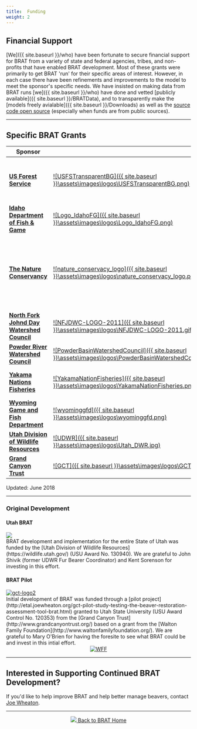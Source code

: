 ```yaml
---
title:  Funding 
weight: 2
---
```


## Financial Support

[We]({{ site.baseurl }}/who) have been fortunate to secure financial support for BRAT from a variety of state and federal agencies, tribes, and non-profits that have enabled BRAT development. Most of these grants were primarily to get BRAT 'run' for their specific areas of interest. However, in each case there have been refinements and improvements to the model to meet the sponsor's specific needs. We have insisted on making data from BRAT runs [we]({{ site.baseurl }}/who) have done and vetted [publicly available]({{ site.baseurl }}/BRATData), and to transparently make the [models freely avialable]({{ site.baseurl }}/Downloads) as well as the [source code open source](https://github.com/Riverscapes/pyBRAT)  (especially when funds are from public sources). 

------

## Specific BRAT Grants



| Sponsor   | | Geography   | Year(s)   | Status      |
| ---------------------------------------- | - | -------------------- | -------------- | ------------- |
| **[US Forest Service](https://www.fs.fed.us)** |[![USFSTransparentBG]({{ site.baseurl }}\assets\images\logos\USFSTransparentBG.png)](https://www.fs.fed.us)| [Greater Yellowstone Ecosystem](https://www.nps.gov/yell/learn/nature/greater-yellowstone-ecosystem.htm) (Idaho, Wyoming & Montana) | 2018-2019 | Awarded     |
| **[Idaho Department of Fish & Game](https://idfg.idaho.gov/)** | [![Logo_IdahoFG]({{ site.baseurl }}\assets\images\logos\Logo_IdahoFG.png)](https://idfg.idaho.gov/)| State of Idaho                           | 2018-2019 | In Progress |
| **[The Nature Conservancy](https://www.nature.org/ourinitiatives/regions/northamerica/unitedstates/california/index.htm)** | [![nature_conservacy_logo]({{ site.baseurl }}\assets\images\logos\nature_conservacy_logo.png)](https://www.nature.org/ourinitiatives/regions/northamerica/unitedstates/california/index.htm)  | Sierra Nevada, Northern Coast Range, Desert Terminal Lakes Watersheds (California & Nevada) | 2018-2019 | In Progress |
| **[North Fork Johnd Day Watershed Council](http://nfjdwc.org/)** | [![NFJDWC-LOGO-2011]({{ site.baseurl }}\assets\images\logos\NFJDWC-LOGO-2011.gif)](http://nfjdwc.org/) | John Day Watershed (Oregon)              | 2018-2019 | In Progress   |
| **[Powder River Watershed Council](http://www.powderbasinwatershedcouncil.org/)** | [![PowderBasinWatershedCouncil]({{ site.baseurl }}\assets\images\logos\PowderBasinWatershedCouncil.png)](http://www.powderbasinwatershedcouncil.org/)| Burnt Creek Watershed (Oregon)           | 2018-2019 | In Progress     |
| **[Yakama Nations Fisheries](http://yakamafish-nsn.gov/)** | [![YakamaNationFisheries]({{ site.baseurl }}\assets\images\logos\YakamaNationFisheries.png)](http://yakamafish-nsn.gov/)| Yakima and Klikitat Watersheds (Washington) | 2017-2018   | In Progress     |
| **[Wyoming Game and Fish Department](https://wgfd.wyo.gov/)** | [![wyominggfd]({{ site.baseurl }}\assets\images\logos\wyominggfd.png)](https://wgfd.wyo.gov/) | Upper Green River Watershed              | 2016-2017   | Complete     |
| **[Utah Division of Wildlife Resources](https://wildlife.utah.gov)** |[![UDWR]({{ site.baseurl }}\assets\images\logos\Utah_DWR.jpg)](https://wildlife.utah.gov) | State of Utah                            |  2014-2015   | [Complete]({{ site.baseurl }}\BRATData\USA\UDWR_Utah\)     |
| **[Grand Canyon Trust](http://www.grandcanyontrust.org/)** | [![GCT]({{ site.baseurl }}\assets\images\logos\GCT.jpg)](http://www.grandcanyontrust.org/)| Escalante River Watershed                | 2011-2012   | Complete     |


Updated: June 2018

------

### Original Development
#### Utah BRAT
<div class="float-right"><a href="https://wildlife.utah.gov"><img src="{{ site.baseurl }}/assets/images/logos/Utah_DWR.jpg"></a></div> BRAT development and implementation for the entire State of Utah was funded by the [Utah Division of Wildlife Resources](https://wildlife.utah.gov/)  (USU Award No. 130940). We are grateful to John Shivik (former UDWR Fur Bearer Coordinator) and Kent Sorenson for investing in this effort.


#### BRAT Pilot

<div class="float-right"><a href="http://www.grandcanyontrust.org/"><img src="/assets/images/logos/GCT.jpg" alt="gct-logo2"></a></div> Initial development of BRAT was funded through a [pilot project](http://etal.joewheaton.org/gct-pilot-study-testing-the-beaver-restoration-assessment-tool-brat.html) granted to Utah State University (USU Award Control No. 120353) from the [Grand Canyon Trust](http://www.grandcanyontrust.org/) based on a grant from the [Walton Family Foundation](http://www.waltonfamilyfoundation.org/). We are grateful to Mary O'Brien for having the foresite to see what BRAT could be and invest in this intial effort. 

<div align="center">
	<div><a href="http://www.waltonfamilyfoundation.org"><img src="/assets/images/logos/WFF.jpg" alt="WFF"></a></div>
</div>

------

## Interested in Supporting Continued BRAT Development?

If you'd like to help improve BRAT and help better manage beavers, contact [Joe Wheaton](http://www.joewheaton.org/contact.html). 



------
<div align="center">
	<a class="hollow button" href="{{ site.baseurl }}/"><img src="{{ site.baseurl }}/assets/images/favicons/favicon-16x16.png">  Back to BRAT Home </a>  
</div>

